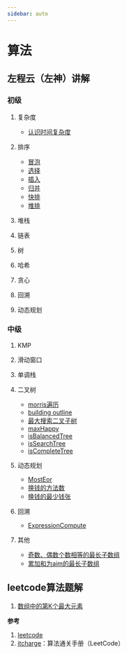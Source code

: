 ```yaml
---
sidebar: auto
---
```

<!-- [[TOC]] -->
# 算法

## 左程云（左神）讲解
### 初级
1. 复杂度
   - [认识时间复杂度](./zuochengyun/complexity)
  
2. 排序
   - [冒泡](./zuochengyun/bubble)
   - [选择](./zuochengyun/select)
   - [插入](./zuochengyun/insert)
   - [归并](./zuochengyun/merge)
   - [快排](./zuochengyun/quick)
   - [堆排](./zuochengyun/heap) 

3. 堆栈
4. 链表
5. 树
6. 哈希
7. 贪心
8. 回溯
9. 动态规划

### 中级
1. KMP
   
2. 滑动窗口
3. 单调栈
4. 二叉树
   - [morris遍历](./zuochengyun/morris.md)
   - [building outline](./zuochengyun/buildingOutline.md)
   - [最大搜索二叉子树](./zuochengyun/maxBST.md)
   - [maxHappy](./zuochengyun/maxHappy.md)
   - [isBalancedTree](./zuochengyun/isBalancedTree.md)
   - [isSearchTree](./zuochengyun/isSearchTree.md)
   - [isCompleteTree](./zuochengyun/isCompleteTree.md)
  
5. 动态规划
   - [MostEor](./zuochengyun/mostEor.md)
   - [换钱的方法数](./zuochengyun/coinWays.md)
   - [换钱的最少钱张](./zuochengyun/coinCountMin.md)

6. 回溯
   - [ExpressionCompute](./zuochengyun/expressionCompute.md)

7. 其他
   - [奇数、偶数个数相等的最长子数组](./zuochengyun/longestSubarrayOfEqualParity.md)
   - [累加和为aim的最长子数组](./zuochengyun/longestSubarraySum.md)

## leetcode算法题解
1. [数组中的第K个最大元素](./leetcode/L0215KthLargestInArray.md)

**参考**
1. [leetcode](https://leetcode.cn/)
2. [itcharge](https://algo.itcharge.cn/)：算法通关手册（LeetCode）